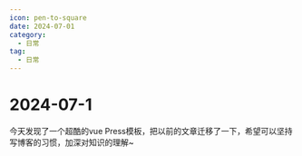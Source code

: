 ```yaml
---
icon: pen-to-square
date: 2024-07-01
category:
  - 日常
tag:
  - 日常
---
```

# 2024-07-1
今天发现了一个超酷的vue Press模板，把以前的文章迁移了一下，希望可以坚持写博客的习惯，加深对知识的理解~

